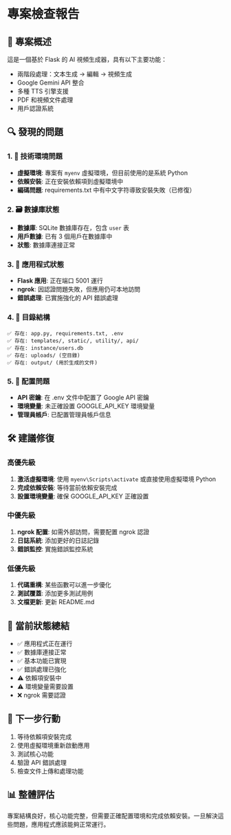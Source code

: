 # 專案檢查報告

## 🎯 專案概述
這是一個基於 Flask 的 AI 視頻生成器，具有以下主要功能：
- 兩階段處理：文本生成 → 編輯 → 視頻生成
- Google Gemini API 整合
- 多種 TTS 引擎支援
- PDF 和視頻文件處理
- 用戶認證系統

## 🔍 發現的問題

### 1. 🔧 技術環境問題
- **虛擬環境**: 專案有 `myenv` 虛擬環境，但目前使用的是系統 Python
- **依賴安裝**: 正在安裝依賴項到虛擬環境中
- **編碼問題**: requirements.txt 中有中文字符導致安裝失敗（已修復）

### 2. 🗃️ 數據庫狀態
- **數據庫**: SQLite 數據庫存在，包含 `user` 表
- **用戶數據**: 已有 3 個用戶在數據庫中
- **狀態**: 數據庫連接正常

### 3. 🚀 應用程式狀態
- **Flask 應用**: 正在端口 5001 運行
- **ngrok**: 因認證問題失敗，但應用仍可本地訪問
- **錯誤處理**: 已實施強化的 API 錯誤處理

### 4. 📁 目錄結構
```
✅ 存在: app.py, requirements.txt, .env
✅ 存在: templates/, static/, utility/, api/
✅ 存在: instance/users.db
✅ 存在: uploads/ (空目錄)
✅ 存在: output/ (用於生成的文件)
```

### 5. 🔐 配置問題
- **API 密鑰**: 在 .env 文件中配置了 Google API 密鑰
- **環境變量**: 未正確設置 GOOGLE_API_KEY 環境變量
- **管理員帳戶**: 已配置管理員帳戶信息

## 🛠️ 建議修復

### 高優先級
1. **激活虛擬環境**: 使用 `myenv\Scripts\activate` 或直接使用虛擬環境 Python
2. **完成依賴安裝**: 等待當前依賴安裝完成
3. **設置環境變量**: 確保 GOOGLE_API_KEY 正確設置

### 中優先級
1. **ngrok 配置**: 如需外部訪問，需要配置 ngrok 認證
2. **日誌系統**: 添加更好的日誌記錄
3. **錯誤監控**: 實施錯誤監控系統

### 低優先級
1. **代碼重構**: 某些函數可以進一步優化
2. **測試覆蓋**: 添加更多測試用例
3. **文檔更新**: 更新 README.md

## 🎯 當前狀態總結
- ✅ 應用程式正在運行
- ✅ 數據庫連接正常
- ✅ 基本功能已實現
- ✅ 錯誤處理已強化
- ⚠️ 依賴項安裝中
- ⚠️ 環境變量需要設置
- ❌ ngrok 需要認證

## 🔄 下一步行動
1. 等待依賴項安裝完成
2. 使用虛擬環境重新啟動應用
3. 測試核心功能
4. 驗證 API 錯誤處理
5. 檢查文件上傳和處理功能

## 📊 整體評估
專案結構良好，核心功能完整，但需要正確配置環境和完成依賴安裝。一旦解決這些問題，應用程式應該能夠正常運行。
